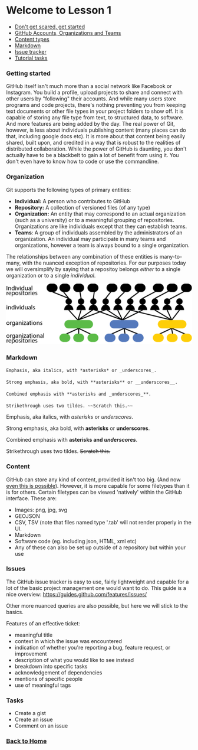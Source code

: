 # Welcome to Lesson 1

- [Don't get scared, get started](#getting-started)
- [GitHub Accounts, Organizations and Teams](#organization)
- [Content types](#content)
- [Markdown](#markdown)
- [Issue tracker](#issues)
- [Tutorial tasks](#tasks)

### Getting started

GitHub itself isn't much more than a social network like Facebook or Instagram. You build a profile, upload projects to share and connect with other users by "following" their accounts. And while many users store programs and code projects, there's nothing preventing you from keeping text documents or other file types in your project folders to show off. It is capable of storing any file type from text, to structured data, to software. And more features are being added by the day. The real power of Git, however, is less about individuals publishing content (many places can do that, including google docs etc). It is more about that content being easily shared, built upon, and credited in a way that is robust to the realities of distributed collaboration. While the power of GitHub is daunting, you don't actually have to be a blackbelt to gain a lot of benefit from using it. You don't even have to know how to code or use the commandline.

### Organization

Git supports the following types of primary entities:

- **Individual:** A person who contributes to GitHub
- **Repository:** A collection of versioned files (of any type)
- **Organization:** An entity that may correspond to an actual organization (such as a university) or to a meaningful grouping of repositories. Organizations are like individuals except that they can establish teams.
- **Teams**: A group of individuals assembled by the administrators of an organization. An individual may participate in many teams and organizations, however a team is always bound to a single organization.

The relationships between any combination of these entities is many-to-many, with the nuanced exception of repositories.
For our purposes today we will oversimplify by saying that a repositoy belongs *either* to a single organization or to a single *individual*.

![](../howto/images/github-organizations-teams-repos.png)

### Markdown

```no-highlight
Emphasis, aka italics, with *asterisks* or _underscores_.

Strong emphasis, aka bold, with **asterisks** or __underscores__.

Combined emphasis with **asterisks and _underscores_**.

Strikethrough uses two tildes. ~~Scratch this.~~
```

Emphasis, aka italics, with *asterisks* or _underscores_.

Strong emphasis, aka bold, with **asterisks** or __underscores__.

Combined emphasis with **asterisks and _underscores_**.

Strikethrough uses two tildes. ~~Scratch this.~~

### Content

GitHub can store any kind of content, provided it isn't too big. (And now [even this is possible](https://git-lfs.github.com/)).
However, it is more capable for some filetypes than it is for others. Certain filetypes can be viewed 'natively' within the GitHub interface. These are:

- Images: png, jpg, svg
- GEOJSON
- CSV, TSV (note that files named type '.tab' will not render properly in the UI.
- Markdown
- Software code (eg. including json, HTML, xml etc)
- Any of these can also be set up outside of a repository but within your use

### Issues

The GitHub issue tracker is easy to use, fairly lightweight and capable for a lot of the basic project management one would want to do.
This guide is a nice overview: https://guides.github.com/features/issues/

Other more nuanced queries are also possible, but here we will stick to the basics.

Features of an effective ticket:
 - meaningful title
 - context in which the issue was encountered
 - indication of whether you're reporting a bug, feature request, or improvement
 - description of what you would like to see instead 
 - breakdown into specific tasks
 - acknowledgement of dependencies
 - mentions of specific people
 - use of meaningful tags


### Tasks

- Create a gist
- Create an issue
- Comment on an issue

### [Back to Home](../index)
